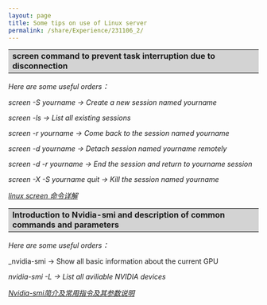 ```yaml
---
layout: page
title: Some tips on use of Linux server
permalink: /share/Experience/231106_2/
---
```



<table><tr><td bgcolor=lightgray><strong>screen command to prevent task interruption due to disconnection</strong></td></tr></table>

<em>Here are some useful orders：</em>

_screen -S yourname -> Create a new session named yourname_

_screen -ls -> List all existing sessions_

_screen -r yourname -> Come back to the session named yourname_

_screen -d yourname -> Detach session named yourname remotely_

_screen -d -r yourname -> End the session and return to yourname session_

_screen -X -S yourname quit -> Kill the session named yourname_

<em><a href="https://www.cnblogs.com/mchina/archive/2013/01/30/2880680.html" title="">linux screen 命令详解</a> </em>


<table><tr><td bgcolor=lightgray><strong>Introduction to Nvidia-smi and description of common commands and parameters</strong></td></tr></table>

<em>Here are some useful orders：</em>

_nvidia-smi -> Show all basic information about the current GPU

_nvidia-smi -L -> List all aviliable NVIDIA devices_

<em><a href="https://blog.csdn.net/C_chuxin/article/details/82993350" title="">Nvidia-smi简介及常用指令及其参数说明</a> </em>
